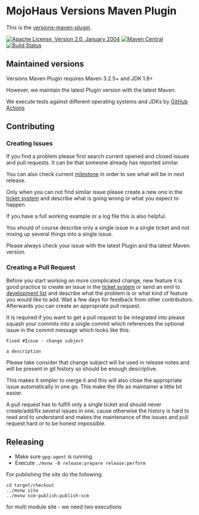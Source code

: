 # MojoHaus Versions Maven Plugin

This is the [versions-maven-plugin](http://www.mojohaus.org/versions-maven-plugin/).
 
[![Apache License, Version 2.0, January 2004](https://img.shields.io/github/license/mojohaus/versions-maven-plugin.svg?label=License)](http://www.apache.org/licenses/)
[![Maven Central](https://img.shields.io/maven-central/v/org.codehaus.mojo/versions-maven-plugin.svg?label=Maven%20Central)](https://search.maven.org/artifact/org.codehaus.mojo/versions-maven-plugin)
[![Build Status](https://github.com/mojohaus/versions-maven-plugin/workflows/GitHub%20CI/badge.svg?branch=master)](https://github.com/mojohaus/versions-maven-plugin/actions/workflows/maven.yml?query=branch%3Amaster)

## Maintained versions

Versions Maven Plugin requires Maven 3.2.5+ and JDK 1.8+

However, we maintain the latest Plugin version with the latest Maven.

We execute tests against different operating systems and JDKs 
by [GitHub Actions](https://github.com/mojohaus/versions-maven-plugin/actions/workflows/maven.yml?query=branch%3Amaster)

## Contributing

### Creating Issues

If you find a problem please first search current opened and closed issues and pull requests.
It can be that someone already has reported similar.

You can also check current [milestone](https://github.com/mojohaus/versions-maven-plugin/milestones)
in order to see what will be in next release.

Only when you can not find similar issue please create a new one in the
[ticket system](https://github.com/mojohaus/versions-maven-plugin/issues)
and describe what is going wrong or what you expect to happen.

If you have a full working example or a log file this is also helpful.

You should of course describe only a single issue in a single ticket and not 
mixing up several things into a single issue.

Please always check your issue with the latest Plugin and tha latest Maven version.

### Creating a Pull Request

Before you start working on more complicated change, new feature 
it is good practice to create an issue in
the [ticket system](https://github.com/mojohaus/versions-maven-plugin/issues)
or send an emil to [development list](https://www.mojohaus.org/versions-maven-plugin/mailing-lists.html)
and describe what the problem is or what kind of feature you would like to add.
Wait a few days for feedback from other contributors.
Afterwards you can create an appropriate pull request.

It is required if you want to get a pull request to be integrated into please
squash your commits into a single commit which references the optional issue 
in the commit message which looks like this:

```
Fixed #Issue - change subject 

a description
```

Please take consider that change subject will be used in release notes 
and will be present in git history so should be enough descriptive.

This makes it simpler to merge it and this will also close the
appropriate issue automatically in one go.
This make the life as maintainer a little bit easier.

A pull request has to fulfill only a single ticket and should never
create/add/fix several issues in one, cause otherwise the history is hard to
read and to understand and makes the maintenance of the issues and pull request
hard or to be honest impossible.

## Releasing

* Make sure `gpg-agent` is running.
* Execute `./mvnw -B release:prepare release:perform`

For publishing the site do the following:

```
cd target/checkout
../mvnw site
../mvnw scm-publish:publish-scm
```

for multi module site - we need two executions
